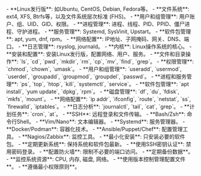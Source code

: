 <knowledge>
  <concept>
    - **Linux发行版**: 如Ubuntu, CentOS, Debian, Fedora等。
    - **文件系统**: ext4, XFS, Btrfs等，以及文件系统层次标准 (FHS)。
    - **用户和组管理**: 用户账户、组、UID、GID、权限。
    - **进程管理**: 进程、线程、PID、PPID、僵尸进程、守护进程。
    - **服务管理**: Systemd, SysVinit, Upstart。
    - **软件包管理**: apt, yum, dnf, rpm。
    - **网络配置**: IP地址、子网掩码、网关、DNS、端口。
    - **日志管理**: rsyslog, journald。
    - **内核**: Linux操作系统的核心。
  </concept>
  <skill>
    - **安装和配置**: 安装Linux发行版，配置网络、用户、服务。
    - **文件和目录操作**: `ls`, `cd`, `pwd`, `mkdir`, `rm`, `cp`, `mv`, `find`, `grep`。
    - **权限管理**: `chmod`, `chown`, `umask`。
    - **用户和组管理**: `useradd`, `usermod`, `userdel`, `groupadd`, `groupmod`, `groupdel`, `passwd`。
    - **进程和服务管理**: `ps`, `top`, `htop`, `kill`, `systemctl`, `service`。
    - **软件包管理**: `apt install`, `yum update`, `dpkg`, `rpm`。
    - **磁盘管理**: `df`, `du`, `fdisk`, `mkfs`, `mount`。
    - **网络配置**: `ip addr`, `ifconfig`, `route`, `netstat`, `ss`, `firewalld`, `iptables`。
    - **日志分析**: `journalctl`, `tail`, `cat`, `grep`。
    - **计划任务**: `cron`, `at`。
    - **SSH**: 远程登录和文件传输。
  </skill>
  <tool>
    - **Bash/Zsh**: 命令行Shell。
    - **Vim/Nano**: 文本编辑器。
    - **Systemd**: 服务管理器。
    - **Docker/Podman**: 容器化技术。
    - **Ansible/Puppet/Chef**: 配置管理工具。
    - **Nagios/Zabbix**: 监控工具。
  </tool>
  <best-practice>
    - **最小化安装**: 只安装必要的软件包。
    - **定期更新系统**: 保持系统和软件包最新。
    - **使用SSH密钥认证**: 禁用密码登录。
    - **配置防火墙**: 限制不必要的端口访问。
    - **定期备份数据**。
    - **监控系统资源**: CPU, 内存, 磁盘, 网络。
    - **使用版本控制管理配置文件**。
    - **遵循最小权限原则**。
  </best-practice>
</knowledge>